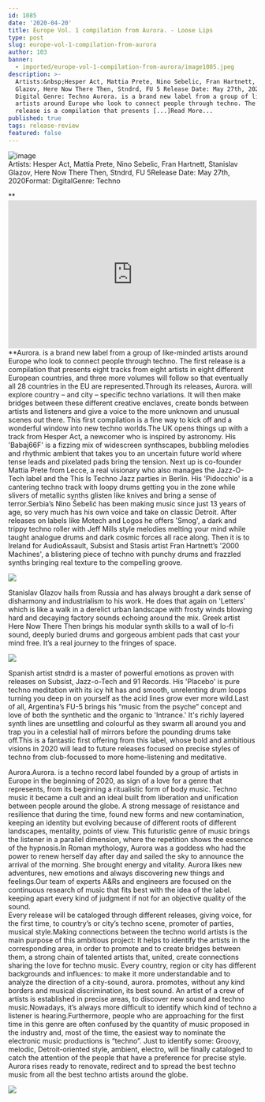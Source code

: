 ```yaml
---
id: 1085
date: '2020-04-20'
title: Europe Vol. 1 compilation from Aurora. - Loose Lips
type: post
slug: europe-vol-1-compilation-from-aurora
author: 103
banner:
  - imported/europe-vol-1-compilation-from-aurora/image1085.jpeg
description: >-
  Artists:&nbsp;Hesper Act, Mattia Prete, Nino Sebelic, Fran Hartnett, Stanislav
  Glazov, Here Now There Then, Stndrd, FU 5 Release Date: May 27th, 2020 Format:
  Digital Genre: Techno Aurora. is a brand new label from a group of like-minded
  artists around Europe who look to connect people through techno. The first
  release is a compilation that presents [...]Read More...
published: true
tags: release-review
featured: false
---
```

![image](../imported/europe-vol-1-compilation-from-aurora/image1085.jpeg)  
Artists: Hesper Act, Mattia Prete, Nino Sebelic, Fran Hartnett, Stanislav Glazov, Here Now There Then, Stndrd, FU 5Release Date: May 27th, 2020Format: DigitalGenre: Techno

**<iframe width='100%' height='300' scrolling='no' frameborder='no' allow='autoplay' src='http://www.youtube.com/embed/zcCXNZiZhE4?wmode=opaque'></iframe>  
**Aurora. is a brand new label from a group of like-minded artists around Europe who look to connect people through techno. The first release is a compilation that presents eight tracks from eight artists in eight different European countries, and three more volumes will follow so that eventually all 28 countries in the EU are represented.Through its releases, Aurora. will explore country – and city – specific techno variations. It will then make bridges between these different creative enclaves, create bonds between artists and listeners and give a voice to the more unknown and unusual scenes out there. This first compilation is a fine way to kick off and a wonderful window into new techno worlds.The UK opens things up with a track from Hesper Act, a newcomer who is inspired by astronomy. His 'Babaj66F' is a fizzing mix of widescreen synthscapes, bubbling melodies and rhythmic ambient that takes you to an uncertain future world where tense leads and pixelated pads bring the tension. Next up is co-founder Mattia Prete from Lecce, a real visionary who also manages the Jazz-O-Tech label and the This Is Techno Jazz parties in Berlin. His 'Pidocchio' is a cantering techno track with loopy drums getting you in the zone while slivers of metallic synths glisten like knives and bring a sense of terror.Serbia’s Nino Šebelić has been making music since just 13 years of age, so very much has his own voice and take on classic Detroit. After releases on labels like Motech and Logos he offers 'Smog', a dark and trippy techno roller with Jeff Mills style melodies melting your mind while taught analogue drums and dark cosmic forces all race along. Then it is to Ireland for AudioAssault, Subsist and Stasis artist Fran Hartnett’s '2000 Machines', a blistering piece of techno with punchy drums and frazzled synths bringing real texture to the compelling groove.

![](/wp-content/uploads/live/img/wysiwyg/5e9ec9f3471e2.jpg)

Stanislav Glazov hails from Russia and has always brought a dark sense of disharmony and industrialism to his work. He does that again on 'Letters' which is like a walk in a derelict urban landscape with frosty winds blowing hard and decaying factory sounds echoing around the mix. Greek artist Here Now There Then brings his modular synth skills to a wall of lo-fi sound, deeply buried drums and gorgeous ambient pads that cast your mind free. It’s a real journey to the fringes of space.

![](/wp-content/uploads/live/img/wysiwyg/5e9eca2bd8143.jpg)

Spanish artist stndrd is a master of powerful emotions as proven with releases on Subsist, Jazz-o-Tech and 91 Records. His 'Placebo' is pure techno meditation with its icy hit has and smooth, unrelenting drum loops turning you deep in on yourself as the acid lines grow ever more wild.Last of all, Argentina’s FU-5 brings his “music from the psyche” concept and love of both the synthetic and the organic to 'Intrance.' It's richly layered synth lines are unsettling and colourful as they swarm all around you and trap you in a celestial hall of mirrors before the pounding drums take off.This is a fantastic first offering from this label, whose bold and ambitious visions in 2020 will lead to future releases focused on precise styles of techno from club-focussed to more home-listening and meditative.

Aurora.Aurora. is a techno record label founded by a group of artists in Europe in the beginning of 2020, as sign of a love for a genre that represents, from its beginning a ritualistic form of body music. Techno music it became a cult and an ideal built from liberation and unification between people around the globe. A strong message of resistance and resilience that during the time, found new forms and new contamination, keeping an identity but evolving because of different roots of different landscapes, mentality, points of view. This futuristic genre of music brings the listener in a parallel dimension, where the repetition shows the essence of the hypnosis.In Roman mythology, Aurora was a goddess who had the power to renew herself day after day and sailed the sky to announce the arrival of the morning. She brought energy and vitality. Aurora likes new adventures, new emotions and always discovering new things and feelings.Our team of experts A&Rs and engineers are focused on the continuous research of music that fits best with the idea of the label. keeping apart every kind of judgment if not for an objective quality of the sound.  
Every release will be cataloged through different releases, giving voice, for the first time, to country’s or city’s techno scene, promoter of parties, musical style.Making connections between the techno world artists is the main purpose of this ambitious project: It helps to identify the artists in the corresponding area, in order to promote and to create bridges between them, a strong chain of talented artists that, united, create connections sharing the love for techno music. Every country, region or city has different backgrounds and influences: to make it more understandable and to analyze the direction of a city-sound, aurora. promotes, without any kind borders and musical discrimination, its best sound. An artist of a crew of artists is established in precise areas, to discover new sound and techno music.Nowadays, it’s always more difficult to identify which kind of techno a listener is hearing.Furthermore, people who are approaching for the first time in this genre are often confused by the quantity of music proposed in the industry and, most of the time, the easiest way to nominate the electronic music productions is “techno”. Just to identify some: Groovy, melodic, Detroit-oriented style, ambient, electro, will be finally cataloged to catch the attention of the people that have a preference for precise style. Aurora rises ready to renovate, redirect and to spread the best techno music from all the best techno artists around the globe.

![](/wp-content/uploads/live/img/wysiwyg/5e9d80d16f70a.jpg)